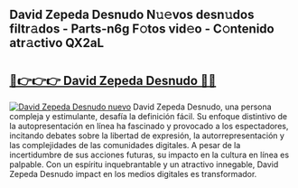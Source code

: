 ## David Zepeda Desnudo N𝚞𝚎vos desn𝚞dos filtr𝚊dos - Parts-n6g F𝚘tos vid𝚎o - C𝚘ntenido atr𝚊ctivo QX2aL

# <h2><a href="http://mbda2m.tromn.icu/?c=David+Zepeda+Desnudo">🔗👉👉👉 David Zepeda Desnudo 🔗🔗</a></h2>

[![David Zepeda Desnudo nuevo](https://i.imgur.com/pEAQMta.gif)](http://mbda2m.tromn.icu/?c=David+Zepeda+Desnudo)
David Zepeda Desnudo, una persona compleja y estimulante, desafía la definición fácil. Su enfoque distintivo de la autopresentación en línea ha fascinado y provocado a los espectadores, incitando debates sobre la libertad de expresión, la autorrepresentación y las complejidades de las comunidades digitales. A pesar de la incertidumbre de sus acciones futuras, su impacto en la cultura en línea es palpable. Con un espíritu inquebrantable y un atractivo innegable, David Zepeda Desnudo impact en los medios digitales es transformador.
